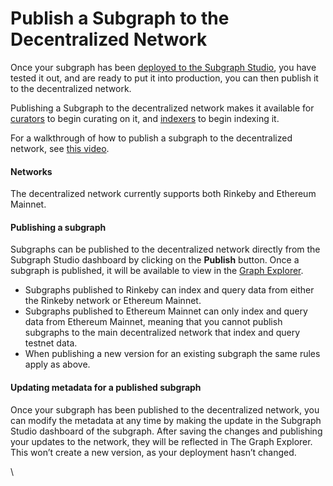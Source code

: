 # Publish a Subgraph to the Decentralized Network

Once your subgraph has been [deployed to the Subgraph Studio](https://thegraph.com/docs/en/studio/deploy-subgraph-studio/), you have tested it out, and are ready to put it into production, you can then publish it to the decentralized network.

Publishing a Subgraph to the decentralized network makes it available for [curators](https://thegraph.com/docs/en/curating/) to begin curating on it, and [indexers](https://thegraph.com/docs/en/indexing/) to begin indexing it.

For a walkthrough of how to publish a subgraph to the decentralized network, see [this video](https://youtu.be/HfDgC2oNnwo?t=580).

#### Networks <a href="#networks" id="networks"></a>

The decentralized network currently supports both Rinkeby and Ethereum Mainnet.

#### Publishing a subgraph <a href="#publishing-a-subgraph" id="publishing-a-subgraph"></a>

Subgraphs can be published to the decentralized network directly from the Subgraph Studio dashboard by clicking on the **Publish** button. Once a subgraph is published, it will be available to view in the [Graph Explorer](https://thegraph.com/explorer/).

* Subgraphs published to Rinkeby can index and query data from either the Rinkeby network or Ethereum Mainnet.
* Subgraphs published to Ethereum Mainnet can only index and query data from Ethereum Mainnet, meaning that you cannot publish subgraphs to the main decentralized network that index and query testnet data.
* When publishing a new version for an existing subgraph the same rules apply as above.

#### Updating metadata for a published subgraph <a href="#updating-metadata-for-a-published-subgraph" id="updating-metadata-for-a-published-subgraph"></a>

Once your subgraph has been published to the decentralized network, you can modify the metadata at any time by making the update in the Subgraph Studio dashboard of the subgraph. After saving the changes and publishing your updates to the network, they will be reflected in The Graph Explorer. This won’t create a new version, as your deployment hasn’t changed.

\
